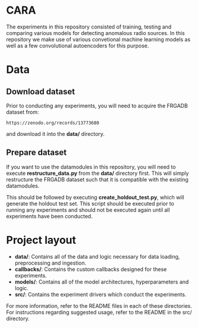 # CARA
The experiments in this repository consisted of training, testing and comparing various models for detecting anomalous radio sources. In this repository we make use of various convetional machine learning models as well as a few convolutional autoencoders for this purpose. 

# Data
## Download dataset
Prior to conducting any experiments, you will need to acquire the FRGADB dataset from:
```
https://zenodo.org/records/13773680
```
and download it into the **data/** directory.

## Prepare dataset
If you want to use the datamodules in this repository, you will need to execute **restructure_data.py** from the **data/** directory first. This will simply restructure the FRGADB dataset such that it is compatible with the existing datamodules.

This should be followed by executing **create_holdout_test.py**, which will generate the holdout test set. This script should be executed prior to running any experiments and should not be executed again until all experiments have been conducted.

# Project layout
  - **data/**: Contains all of the data and logic necessary for data loading, preprocessing and ingestion.
  - **callbacks/**: Contains the custom callbacks designed for these experiments.
  - **models/**: Contains all of the model architectures, hyperparameters and logic.
  - **src/**: Contains the experiment drivers which conduct the experiments.

For more information, refer to the README files in each of these directories. For instructions regarding suggested usage, refer to the README in the src/ directory.
